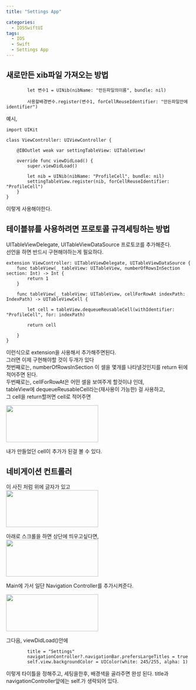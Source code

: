 ```yaml
---
title: "Settings App"

categories:
  - IOSSwiftUI
tags:
  - IOS
  - Swift
  - Settings App
---
```


## 새로만든 xib파일 가져오는 방법  
~~~
        let 변수1 = UINib(nibName: "만든파일의이름", bundle: nil)
        
        사용할배경변수.register(변수1, forCellReuseIdentifier: "만든파일안에identifier")
~~~
예시,  
~~~
import UIKit

class ViewController: UIViewController {

    @IBOutlet weak var settingTableView: UITableView!
    
    override func viewDidLoad() {
        super.viewDidLoad()
        
        let nib = UINib(nibName: "ProfileCell", bundle: nil)        
        settingTableView.register(nib, forCellReuseIdentifier: "ProfileCell")
    }
}
~~~
이렇게 사용해야한다. 

## 테이블뷰를 사용하려면 프로토콜 규격세팅하는 방법  
UITableViewDelegate, UITableViewDataSource 프로토코를 추가해준다.  
선언을 하면 반드시 구현해야하는게 필요하다.  
~~~
extension ViewController: UITableViewDelegate, UITableViewDataSource {
    func tableView(_ tableView: UITableView, numberOfRowsInSection section: Int) -> Int {
        return 1
    }
    
    func tableView(_ tableView: UITableView, cellForRowAt indexPath: IndexPath) -> UITableViewCell {
        
        let cell = tableView.dequeueReusableCell(withIdentifier: "ProfileCell", for: indexPath)
        
        return cell
        
    }
}
~~~
이런식으로 extension을 사용해서 추가해주면된다.  
그러면 이제 구현해야할 것이 두개가 있다  
첫번째로는, numberOfRowsInSection 이 셀을 몇개를 나타낼것인지를 return 뒤에 적어주면 된다.  
두번째로는, cellForRowAt은 어떤 셀을 보여주게 할것이냐 인데,  
tableView에 dequeueReusableCell라는(재사용이 가능한) 걸 사용하고,  
그 cell을 return할꺼면 cell로 적어주면  
 
<img src="https://user-images.githubusercontent.com/68246962/141635406-8410b593-3a58-4954-96ca-8a543736dea2.png" width="250" height="100">  

내가 만들었던 cell이 추가가 된걸 볼 수 있다.  

## 네비게이션 컨트롤러
이 사진 처럼 위에 글자가 있고  
<img src="https://user-images.githubusercontent.com/68246962/141688818-7601b142-43ac-4114-ad25-419fdc60cf82.png" width="250" height="100">   

아래로 스크롤을 하면 상단에 띄우고싶다면,  
<img src="https://user-images.githubusercontent.com/68246962/141688893-be242427-fa82-4333-91c2-cf99f455c7d6.png" width="250" height="100">  

Main에 가서 일단 Navigation Controller를 추가시켜준다.  

<img src="https://user-images.githubusercontent.com/68246962/141688752-5b4fbde4-4c78-4797-a1f1-91ccace76b05.png" width="250" height="100">   

그다음, viewDidLoad()안에
~~~
        title = "Settings"
        navigationController?.navigationBar.prefersLargeTitles = true
        self.view.backgroundColor = UIColor(white: 245/255, alpha: 1)
~~~
이렇게 타이틀을 정해주고, 세팅을한후, 배경색을 골라주면 완성 된다. title과 navigationController앞에는 self.가 생략되어 있다.  